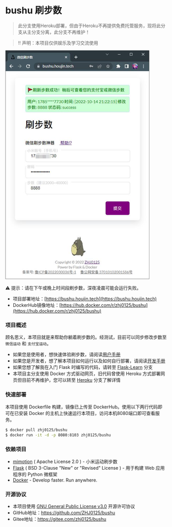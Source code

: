 # bushu 刷步数

> 此分支使用Heroku部署，但由于Heroku不再提供免费托管服务，现将此分支从主分支分离，此分支不再维护！

> ‼ 声明：本项目仅供娱乐及学习交流使用

<img width="450" height="715" src="docs/show.jpg">

⚠ 提示：请在下午或晚上时间段刷步数，深夜凌晨可能会运行失败。

* 项目部署地址：[https://bushu.houjin.tech](https://bushu.houjin.tech)
* DockerHub镜像地址：[https://hub.docker.com/r/zhj0125/bushu](https://hub.docker.com/r/zhj0125/bushu)

### 项目概述

顾名思义，本项目就是来帮助你躺着刷步数的。经测试，目前可以同步修改步数至 `微信运动` 和 `支付宝运动`。

* 如果您是使用者，想快速体验刷步数，请阅读[用户手册](docs/UserManual.md)
* 如果您是开发者，想了解本项目如何运行以及如何自行部署，请阅读[开发手册](docs/DevManual.md)
* 如果您想了解我在入门 Flask 时编写的代码，请转至 [Flask-Learn](https://github.com/ZHJ0125/bushu/tree/Flask-Learn) 分支
* 本项目主分支使用 Docker 方式驱动网页，旧代码曾使用 Heroku 方式部署网页但目前不再维护，您可以转至 [Heroku](https://github.com/ZHJ0125/bushu/tree/heroku) 分支了解详情

### 快速部署

本项目使用 Dockerfile 构建，镜像已上传至 DockerHub。使用以下两行代码即可在已安装 Docker 的主机上快速运行本项目，访问本机8080端口即可查看服务。

```bash
$ docker pull zhj0125/bushu
$ docker run -it -d -p 8080:8103 zhj0125/bushu
```

### 依赖项目

* [mimotion](https://github.com/577fkj/mimotion) ( Apache License 2.0 ) - 小米运动刷步数
* [Flask](https://github.com/pallets/flask) ( BSD 3-Clause "New" or "Revised" License ) - 用于构建 Web 应用程序的 Python 微框架
* [Docker](https://github.com/docker) - Develop faster. Run anywhere.

### 开源协议

* 本项目使用 [GNU General Public License v3.0](https://github.com/ZHJ0125/bushu/blob/main/LICENSE) 开源许可协议
* GitHub地址：https://github.com/ZHJ0125/bushu
* Gitee地址：https://gitee.com/zhj0125/bushu
